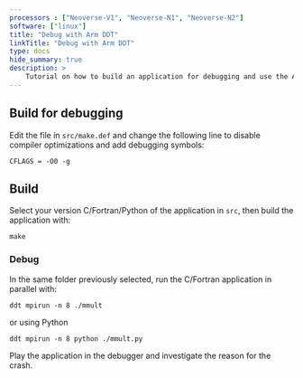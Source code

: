 ```yaml
---
processors : ["Neoverse-V1", "Neoverse-N1", "Neoverse-N2"]
software: ["linux"]
title: "Debug with Arm DDT"
linkTitle: "Debug with Arm DDT"
type: docs
hide_summary: true
description: >
    Tutorial on how to build an application for debugging and use the Arm DDT debugger
---
```


## Build for debugging

Edit the file in `src/make.def` and change the following line to disable compiler optimizations and add debugging symbols:

```console
CFLAGS = -O0 -g
```

## Build

Select your version C/Fortran/Python of the application in `src`, then build the application with:

```console
make
```

### Debug

In the same folder previously selected, run the C/Fortran application in parallel with:

```console
ddt mpirun -n 8 ./mmult
```

or using Python

```console
ddt mpirun -n 8 python ./mmult.py
```

Play the application in the debugger and investigate the reason for the crash.
